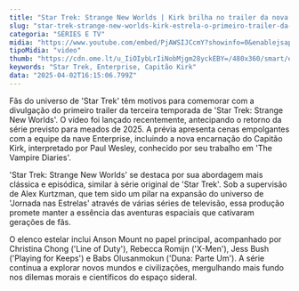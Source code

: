 ```yaml
---
title: "Star Trek: Strange New Worlds | Kirk brilha no trailer da nova temporada"
slug: "star-trek-strange-new-worlds-kirk-estrela-o-primeiro-trailer-da-3-temporada"
categoria: "SÉRIES E TV"
midia: "https://www.youtube.com/embed/PjAWSIJCcmY?showinfo=0&enablejsapi=1"
tipoMidia: "video"
thumb: "https://cdn.ome.lt/u_IiOIybLrIiNobMjgm28yckEBY=/480x360/smart/extras/conteudos/Captura_de_tela_2025-04-02_120914.png"
keywords: "Star Trek, Enterprise, Capitão Kirk"
data: "2025-04-02T16:15:06.799Z"
---
```


Fãs do universo de 'Star Trek' têm motivos para comemorar com a divulgação do primeiro trailer da terceira temporada de 'Star Trek: Strange New Worlds'. O vídeo foi lançado recentemente, antecipando o retorno da série previsto para meados de 2025. A prévia apresenta cenas empolgantes com a equipe da nave Enterprise, incluindo a nova encarnação do Capitão Kirk, interpretado por Paul Wesley, conhecido por seu trabalho em 'The Vampire Diaries'.

'Star Trek: Strange New Worlds' se destaca por sua abordagem mais clássica e episódica, similar à série original de 'Star Trek'. Sob a supervisão de Alex Kurtzman, que tem sido um pilar na expansão do universo de 'Jornada nas Estrelas' através de várias séries de televisão, essa produção promete manter a essência das aventuras espaciais que cativaram gerações de fãs.

O elenco estelar inclui Anson Mount no papel principal, acompanhado por Christina Chong ('Line of Duty'), Rebecca Romijn ('X-Men'), Jess Bush ('Playing for Keeps') e Babs Olusanmokun ('Duna: Parte Um'). A série continua a explorar novos mundos e civilizações, mergulhando mais fundo nos dilemas morais e científicos do espaço sideral.